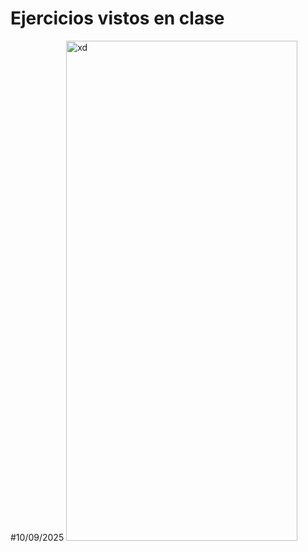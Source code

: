# Ejercicios vistos en clase 

#10/09/2025
<img width="370" height="800" alt="xd" src="https://github.com/user-attachments/assets/415d9741-4368-443e-a866-3b5a3eac2849" />
